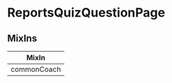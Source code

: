 # ReportsQuizQuestionPage

## MixIns

<!-- @vuese:ReportsQuizQuestionPage:mixIns:start -->
|MixIn|
|---|
|commonCoach|

<!-- @vuese:ReportsQuizQuestionPage:mixIns:end -->
